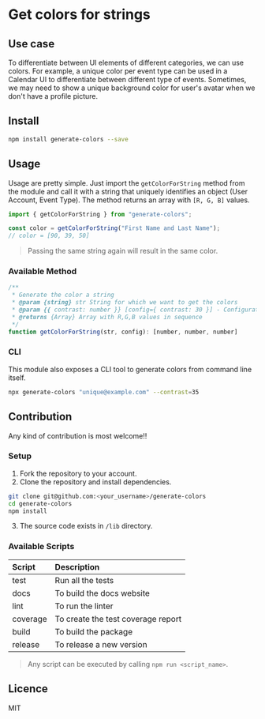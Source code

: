 # Get colors for strings

## Use case

To differentiate between UI elements of different categories, we can use colors. For example, a unique color per event
type can be used in a Calendar UI to differentiate between different type of events. Sometimes, we may need to show a
unique background color for user's avatar when we don't have a profile picture.

## Install

```bash
npm install generate-colors --save
```

## Usage

Usage are pretty simple. Just import the `getColorForString` method from the module and call it with a string that
uniquely identifies an object (User Account, Event Type). The method returns an array with `[R, G, B]` values.

```js
import { getColorForString } from "generate-colors";

const color = getColorForString("First Name and Last Name");
// color = [90, 39, 50]
```

> Passing the same string again will result in the same color.

### Available Method

```js
/**
 * Generate the color a string
 * @param {string} str String for which we want to get the colors
 * @param {{ contrast: number }} [config={ contrast: 30 }] - Configuration for the color
 * @returns {Array} Array with R,G,B values in sequence
 */
function getColorForString(str, config): [number, number, number]
```

### CLI

This module also exposes a CLI tool to generate colors from command line itself.

```bash
npx generate-colors "unique@example.com" --contrast=35
```

## Contribution

Any kind of contribution is most welcome!!

### Setup

1. Fork the repository to your account.
2. Clone the repository and install dependencies.

```bash
git clone git@github.com:<your_username>/generate-colors
cd generate-colors
npm install
```

3. The source code exists in `/lib` directory.

### Available Scripts

| Script   | Description                        |
| :------- | :--------------------------------- |
| test     | Run all the tests                  |
| docs     | To build the docs website          |
| lint     | To run the linter                  |
| coverage | To create the test coverage report |
| build    | To build the package               |
| release  | To release a new version           |

> Any script can be executed by calling `npm run <script_name>`.

## Licence

MIT
